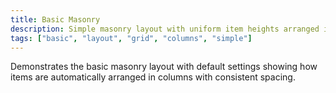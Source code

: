 ```yaml
---
title: Basic Masonry
description: Simple masonry layout with uniform item heights arranged in a two-column grid.
tags: ["basic", "layout", "grid", "columns", "simple"]
---
```


Demonstrates the basic masonry layout with default settings showing how items are automatically arranged in columns with consistent spacing.